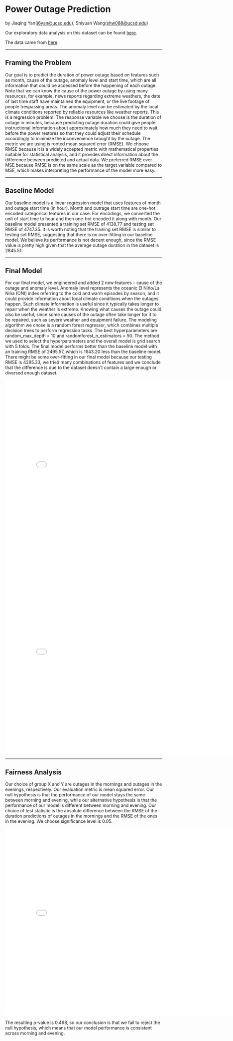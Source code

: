 # Power Outage Prediction

by Jiaqing Yan(j6yan@ucsd.edu), Shiyuan Wang(shw088@ucsd.edu)

Our exploratory data analysis on this dataset can be found [here](https://kayden-yan.github.io/power-outage-discovery/).

The data came from [here](https://engineering.purdue.edu/LASCI/research-data/outages/outagerisks).

---

## Framing the Problem
Our goal is to predict the duration of power outage based on features such as month, cause of the outage, anomaly level and start time, which are all information that could be accessed before the happening of each outage. Note that we can know the cause of the power outage by using many resources, for example, news reports regarding extreme weathers, the date of last time staff have maintained the equipment, or the live footage of people trespassing areas. The anomaly level can be estimated by the local climate conditions reported by reliable resources like weather reports. This is a regression problem. The response variable we choose is the duration of outage in minutes, because predicting outage duration could give people instructional information about approximately how much they need to wait before the power restores so that they could adjust their schedule accordingly to minimize the inconvenience brought by the outage. The metric we are using is rooted mean squared error (RMSE). We choose RMSE because it is a widely accepted metric with mathematical properties suitable for statistical analysis, and it provides direct information about the difference between predicted and actual data. We preferred RMSE over MSE because RMSE is on the same scale as the target variable compared to MSE, which makes interpreting the performance of the model more easy.

---

## Baseline Model

Our baseline model is a linear regression model that uses features of month and outage start time (in hour). Month and outrage start time are one-hot encoded categorical features in our case. For encodings, we converted the unit of start time to hour and then one-hot encoded it along with month. Our baseline model presented a training set RMSE of 4138.77 and testing set RMSE of 4747.35. It is worth noting that the training set RMSE is similar to testing set RMSE, suggesting that there is no over-fitting in our baseline model. We believe its performance is not decent enough, since the RMSE value is pretty high given that the average outage duration in the dataset is 2845.51.

---

## Final Model

For our final model, we engineered and added 2 new features – cause of the outage and anomaly level. Anomaly level represents the oceanic El Niño/La Niña (ONI) index referring to the cold and warm episodes by season, and it could provide information about local climate conditions when the outages happen. Such climate information is useful since it typically takes longer to repair when the weather is extreme. Knowing what causes the outage could also be useful, since some causes of the outage often take longer for it to be repaired, such as severe weather and equipment failure. The modeling algorithm we chose is a random forest regressor, which combines multiple decision trees to perform regression tasks. The best hyperparameters are random_max_depth = 10 and randomforest_n_estimators = 50. The method we used to select the hyperparameters and the overall model is grid search with 5 folds. The final model performs better than the baseline model with an training RMSE of 2495.57, which is 1643.20 less than the baseline model. There might be some over-fitting in our final model because our testing RMSE is 4295.33, we tried many combinations of features and we conclude that the difference is due to the dataset doesn't contain a large enough or diversed enough dataset.

<iframe src="assets/final_model_one.html" width=800 height=600 frameBorder=0></iframe>

<iframe src="assets/final_model_two.html" width=800 height=600 frameBorder=0></iframe>

---

## Fairness Analysis

Our choice of group X and Y are outages in the mornings and outages in the evenings, respectively. Our evaluation metric is mean squared error. Our null hypothesis is that the performance of our model stays the same between morning and evening, while our alternative hypothesis is that the performance of our model is different between morning and evening. Our choice of test statistic is the absolute difference between the RMSE of the duration predictions of outages in the mornings and the RMSE of the ones in the evening. We choose significance level is 0.05. 

<iframe src="assets/fairness.html" width=800 height=600 frameBorder=0></iframe>

The resulting p-value is 0.468, so our conclusion is that we fail to reject the null hypothesis, which means that our model performance is consistent across morning and evening.


